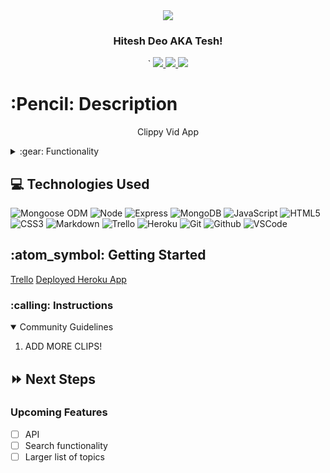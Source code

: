 <link rel="images" href="images">
<div align="center">
   <img src="https://i.imgur.com/06Tmvm3.jpg"/>
</div>

<div align="center">
  <h3>Hitesh Deo AKA Tesh!</h3>`                             
  <a href="https://github.com/tesh510"_target="_blank">
    <img src="https://img.shields.io/badge/-Portfolio:_tesh510.github.io-darkgreen?style=flat&logo=medium"/>
  </a>
  <a href="https://www.linkedin.com/in/tesh-deo94/" target="_blank">
    <img src="https://img.shields.io/badge/-linkedin.com/in/tesh-deo94-blue?style=flat&``logo=Linkedin&logoColor=white">
  </a> 
  <a href="hiteshdeo@yahoo.com" target="_blank">
    <img src="https://img.shields.io/badge/-hiteshdeo@yahoo.com-c14438?style=flat&logo=Gmail&``logoColor=white">
  </a>
</div>

<h1>:Pencil: Description</h1>
<p align="center" >Clippy Vid App</p>

<details>
<summary> :gear: Functionality</summary>

  | Description | Screenshot |
  |------------ | ------------|
  | <h3 align="center">Landing Page</h3> | <img src="https://i.imgur.com/boJ7O1q.png"/>
  | <h3 align="center">Library</h3> | <img src="https://i.imgur.com/bd6FnPP.jpg"/>
  | <h3 align="center">Add Clips</h3> | <img src="https://i.imgur.com/InzXDHa.png"/>
</details>


## :computer: Technologies Used

![Mongoose ODM](https://img.shields.io/badge/-Mongoose_ODM-333?style=flat&logo=mongodb)
![Node](https://img.shields.io/badge/-Node.js-333?style=flat&logo=node.js)
![Express](https://img.shields.io/badge/-Express-333?style=flat&logo=express)
![MongoDB](https://img.shields.io/badge/-MongoDB-333?style=flat&logo=mongodb)
![JavaScript](https://img.shields.io/badge/-JavaScript-333?style=flat&logo=javascript) 
![HTML5](https://img.shields.io/badge/-HTML5-333?style=flat&logo=html5)
![CSS3](https://img.shields.io/badge/-CSS-333?style=flat&logo=css3)
![Markdown](https://img.shields.io/badge/-Markdown-333?style=flat&logo=markdown)
![Trello](https://img.shields.io/badge/-Trello-333?style=flat&logo=trello) 
![Heroku](https://img.shields.io/badge/-Heroku-333?style=flat&logo=heroku)
![Git](https://img.shields.io/badge/-Git-333?style=flat&logo=git)
![Github](https://img.shields.io/badge/-GitHub-333?style=flat&logo=github)
![VSCode](https://img.shields.io/badge/-VS_Code-333?style=flat&logo=visualstudio) 


<h2> :atom_symbol: Getting Started </h2>
<a href="https://trello.com/b/OlIsti1V/clippy">Trello</a>
<a href="https://clippy22.herokuapp.com/">Deployed Heroku App</a>

<h3> :calling: Instructions </h3>
<details open>
  <summary>Community Guidelines</summary>
  <ol>
  <li>ADD MORE CLIPS!</li>
  </ol>
</details>

## :fast_forward: Next Steps   
### Upcoming Features
- [ ] API   
- [ ] Search functionality   
- [ ] Larger list of topics
